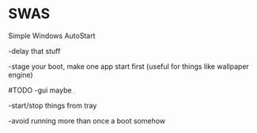 # SWAS
 Simple Windows AutoStart 
 
 -delay that stuff
 
 -stage your boot, make one app start first (useful for things like wallpaper engine)


#TODO
 -gui maybe
 
 -start/stop things from tray
 
 -avoid running more than once a boot somehow

